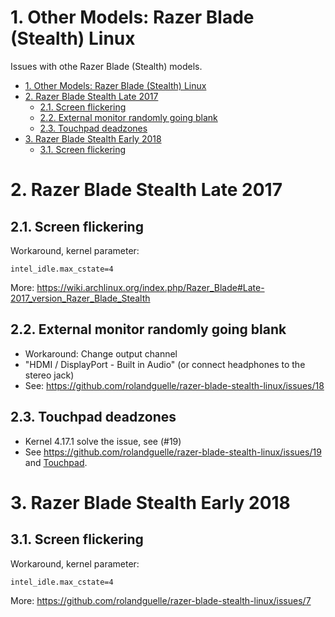 # 1. Other Models: Razer Blade (Stealth) Linux

Issues with othe Razer Blade (Stealth) models.

<!-- TOC -->

- [1. Other Models: Razer Blade (Stealth) Linux](#1-other-models-razer-blade-stealth-linux)
- [2. Razer Blade Stealth Late 2017](#2-razer-blade-stealth-late-2017)
  - [2.1. Screen flickering](#21-screen-flickering)
  - [2.2. External monitor randomly going blank](#22-external-monitor-randomly-going-blank)
  - [2.3. Touchpad deadzones](#23-touchpad-deadzones)
- [3. Razer Blade Stealth Early 2018](#3-razer-blade-stealth-early-2018)
  - [3.1. Screen flickering](#31-screen-flickering)

<!-- /TOC -->

# 2. Razer Blade Stealth Late 2017

## 2.1. Screen flickering

Workaround, kernel parameter:

```shell
intel_idle.max_cstate=4
```

More: https://wiki.archlinux.org/index.php/Razer_Blade#Late-2017_version_Razer_Blade_Stealth

## 2.2. External monitor randomly going blank

- Workaround: Change output channel
- "HDMI / DisplayPort - Built in Audio" (or connect headphones to the stereo jack)
- See: https://github.com/rolandguelle/razer-blade-stealth-linux/issues/18

## 2.3. Touchpad deadzones

- Kernel 4.17.1 solve the issue, see (#19)
- See https://github.com/rolandguelle/razer-blade-stealth-linux/issues/19 and [Touchpad](#touchpad).

# 3. Razer Blade Stealth Early 2018

## 3.1. Screen flickering

Workaround, kernel parameter:

```shell
intel_idle.max_cstate=4
```

More: https://github.com/rolandguelle/razer-blade-stealth-linux/issues/7
